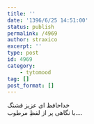 ```yaml
---
title: ''
date: '1396/6/25 14:51:00'
status: publish
permalink: /4969
author: straxico
excerpt: ''
type: post
id: 4969
category:
    - tytomood
tag: []
post_format: []
---
```

خداحافظ ای عزیز قشنگ  
با نگاهی پر از لفظِ مرطوب….